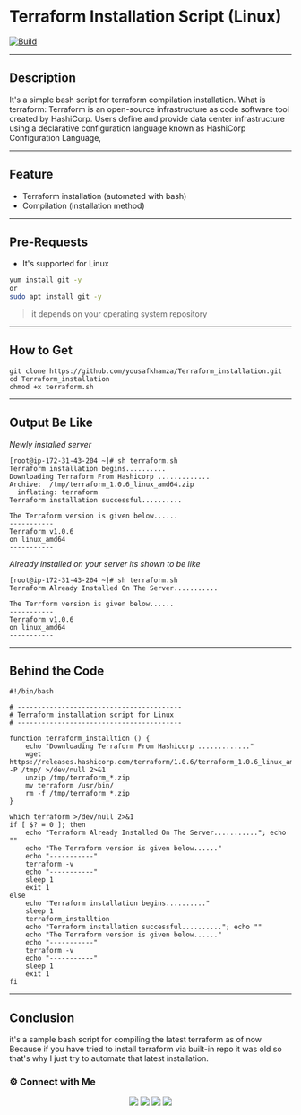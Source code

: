 # Terraform Installation Script (Linux)
[![Build](https://travis-ci.org/joemccann/dillinger.svg?branch=master)](https://travis-ci.org/joemccann/dillinger)

---
## Description
It's a simple bash script for terraform compilation installation. 
What is terraform: Terraform is an open-source infrastructure as code software tool created by HashiCorp. Users define and provide data center infrastructure using a declarative configuration language known as HashiCorp Configuration Language,

----
## Feature
- Terraform installation (automated with bash)
- Compilation (installation method)

----
## Pre-Requests
- It's supported for Linux

```sh
yum install git -y
or 
sudo apt install git -y
```
> it depends on your operating system repository

---
## How to Get
```
git clone https://github.com/yousafkhamza/Terraform_installation.git
cd Terraform_installation
chmod +x terraform.sh
```

----
## Output Be Like
_Newly installed server_
```
[root@ip-172-31-43-204 ~]# sh terraform.sh
Terraform installation begins..........
Downloading Terraform From Hashicorp .............
Archive:  /tmp/terraform_1.0.6_linux_amd64.zip
  inflating: terraform
Terraform installation successful..........

The Terraform version is given below......
-----------
Terraform v1.0.6
on linux_amd64
-----------
```
_Already installed on your server its shown to be like_
```
[root@ip-172-31-43-204 ~]# sh terraform.sh
Terraform Already Installed On The Server...........

The Terrform version is given below......
-----------
Terraform v1.0.6
on linux_amd64
-----------
```

----
## Behind the Code
```
#!/bin/bash

# -----------------------------------------
# Terraform installation script for Linux
# -----------------------------------------

function terraform_installtion () {
    echo "Downloading Terraform From Hashicorp ............."
    wget https://releases.hashicorp.com/terraform/1.0.6/terraform_1.0.6_linux_amd64.zip -P /tmp/ >/dev/null 2>&1
    unzip /tmp/terraform_*.zip
    mv terraform /usr/bin/
    rm -f /tmp/terraform_*.zip
}

which terraform >/dev/null 2>&1
if [ $? = 0 ]; then
    echo "Terraform Already Installed On The Server..........."; echo ""
    echo "The Terraform version is given below......"
    echo "-----------"
    terraform -v
    echo "-----------"
    sleep 1
    exit 1
else
    echo "Terraform installation begins.........."
    sleep 1
    terraform_installtion
    echo "Terraform installation successful.........."; echo ""
    echo "The Terraform version is given below......"
    echo "-----------"
    terraform -v
    echo "-----------"
    sleep 1
    exit 1
fi
```

----
## Conclusion
it's a sample bash script for compiling the latest terraform as of now Because if you have tried to install terraform via built-in repo it was old so that's why I just try to automate that latest installation. 

### ⚙️ Connect with Me 

<p align="center">
<a href="mailto:yousaf.k.hamza@gmail.com"><img src="https://img.shields.io/badge/Gmail-D14836?style=for-the-badge&logo=gmail&logoColor=white"/></a>
<a href="https://www.linkedin.com/in/yousafkhamza"><img src="https://img.shields.io/badge/LinkedIn-0077B5?style=for-the-badge&logo=linkedin&logoColor=white"/></a> 
<a href="https://www.instagram.com/yousafkhamza"><img src="https://img.shields.io/badge/Instagram-E4405F?style=for-the-badge&logo=instagram&logoColor=white"/></a>
<a href="https://wa.me/%2B917736720639?text=This%20message%20from%20GitHub."><img src="https://img.shields.io/badge/WhatsApp-25D366?style=for-the-badge&logo=whatsapp&logoColor=white"/></a><br />


